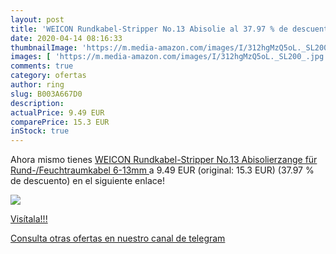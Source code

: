 ```yaml
---
layout: post
title: 'WEICON Rundkabel-Stripper No.13 Abisolie al 37.97 % de descuento'
date: 2020-04-14 08:16:33
thumbnailImage: 'https://m.media-amazon.com/images/I/312hgMzQ5oL._SL200_.jpg'
images: [ 'https://m.media-amazon.com/images/I/312hgMzQ5oL._SL200_.jpg' ]
comments: true
category: ofertas
author: ring
slug: B003A667D0
description:
actualPrice: 9.49 EUR
comparePrice: 15.3 EUR
inStock: true
---
```


Ahora mismo tienes [WEICON Rundkabel-Stripper No.13 Abisolierzange für Rund-/Feuchtraumkabel  6-13mm ](https://www.amazon.com/dp/B003A667D0/?tag=redken08-20) a 9.49 EUR (original: 15.3 EUR) (37.97 %  de descuento) en el siguiente enlace!

[![](https://m.media-amazon.com/images/I/312hgMzQ5oL._SL200_.jpg)](https://www.amazon.com/dp/B003A667D0/?tag=redken08-20)

[Visítala!!!](https://www.amazon.com/dp/B003A667D0/?tag=redken08-20)

[Consulta otras ofertas en nuestro canal de telegram](https://t.me/s/ofertas25)

